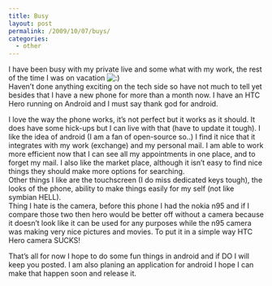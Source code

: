 ```yaml
---
title: Busy
layout: post
permalink: /2009/10/07/buys/
categories:
  - other
---
```

I have been busy with my private live and some what with my work, the rest of the time I was on vacation <img src='http://blog.coralic.nl/wp-includes/images/smilies/icon_smile.gif' alt=':)' class='wp-smiley' />  
Haven&#8217;t done anything exciting on the tech side so have not much to tell yet besides that I have a new phone for more than a month now. I have an HTC Hero running on Android and I must say thank god for android.<!--more-->

I love the way the phone works, it&#8217;s not perfect but it works as it should. It does have some hick-ups but I can live with that (have to update it tough). I like the idea of android (I am a fan of open-source so..) I find it nice that it integrates with my work (exchange) and my personal mail. I am able to work more efficient now that I can see all my appointments in one place, and to forget my mail. I also like the market place, although it isn&#8217;t easy to find nice things they should make more options for searching.  
Other things I like are the touchscreen (I do miss dedicated keys tough), the looks of the phone, ability to make things easily for my self (not like symbian HELL).  
Thing I hate is the camera, before this phone I had the nokia n95 and if I compare those two then hero would be better off without a camera because it doesn&#8217;t look like it can be used for any purposes while the n95 camera was making very nice pictures and movies. To put it in a simple way HTC Hero camera SUCKS!

That&#8217;s all for now I hope to do some fun things in android and if DO I will keep you posted. I am also planing an application for android I hope I can make that happen soon and release it.